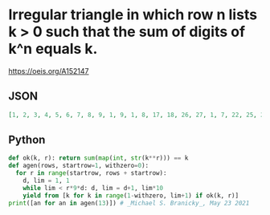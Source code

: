 # Irregular triangle in which row n lists k \> 0 such that the sum of digits of k^n equals k\.
https://oeis.org/A152147
## JSON
```JSON
[1, 2, 3, 4, 5, 6, 7, 8, 9, 1, 9, 1, 8, 17, 18, 26, 27, 1, 7, 22, 25, 28, 36, 1, 28, 35, 36, 46, 1, 18, 45, 54, 64, 1, 18, 27, 31, 34, 43, 53, 58, 68, 1, 46, 54, 63, 1, 54, 71, 81, 1, 82, 85, 94, 97, 106, 117, 1, 98, 107, 108, 1, 108, 1, 20, 40, 86, 103, 104, 106, 107, 126, 134, 135]
```
## Python
```Python
def ok(k, r): return sum(map(int, str(k**r))) == k
def agen(rows, startrow=1, withzero=0):
  for r in range(startrow, rows + startrow):
    d, lim = 1, 1
    while lim < r*9*d: d, lim = d+1, lim*10
    yield from [k for k in range(1-withzero, lim+1) if ok(k, r)]
print([an for an in agen(13)]) # _Michael S. Branicky_, May 23 2021
```
